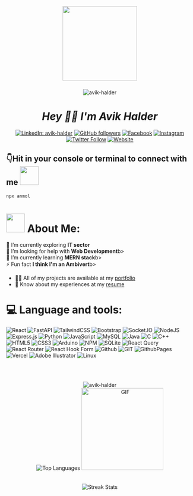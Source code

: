 <div align="center"><img src="https://i.giphy.com/media/v1.Y2lkPTc5MGI3NjExY2l5YXpoYnN5MGh1cmFqNDlkdXhkMTB3Zng3aXc1Ym9oeGh3ZTdpbSZlcD12MV9pbnRlcm5hbF9naWZfYnlfaWQmY3Q9Zw/bGgsc5mWoryfgKBx1u/giphy.gif" width="200"></div>


###
<div align="center">
  <img src="https://komarev.com/ghpvc/?username=avik-halder&label=Profile%20views&color=0e75b6&style=flat" alt="avik-halder" />
</div>
<!-- <div align="center">
  <img src="https://visitor-badge.laobi.icu/badge?page_id=avik-halder.avik-halder" alt="avik-halder" />
</div> -->
<h1 align="center" ><b> <i>Hey 🙋‍♂️ I'm Avik Halder</i></b></h1>



<p align="center">
    <a href="https://www.linkedin.com/in/avik-halder/"><img src="https://img.shields.io/badge/-avik%20halder-blue?style=flat-square&logo=Linkedin&logoColor=white" alt="LinkedIn: avik-halder"></a> <a href="https://github.com/avik-halder"><img src="https://img.shields.io/github/followers/avik-halder?label=Follow&style=social" alt="GitHub followers"></a> <a href="https://www.facebook.com/ah.bd.0"><img src="https://img.shields.io/badge/Facebook-%231877F2.svg?style=flat&logo=facebook&logoColor=white" alt="Facebook"></a> <a href="https://instagram.com/avik_the_ambivert_"><img src="https://img.shields.io/badge/Instagram-E4405F?style=flat&logo=instagram&logoColor=FFFFFF" alt="Instagram"></a> <a href="https://twitter.com/intent/follow?screen_name=your-twitter-handle"><img src="https://img.shields.io/twitter/follow/your-twitter-handle?label=Follow" alt="Twitter Follow"></a> <a href="https://avik-halder.vercel.app/"><img src="https://img.shields.io/badge/Website-46a2f1.svg?&style=flat-square&logo=Google-Chrome&logoColor=white" alt="Website"></a>
</p>






## 👇Hit in your console or terminal to connect with me <img src="https://media.giphy.com/media/LnQjpWaON8nhr21vNW/giphy.gif" width="50">

```bash
npx anmol
```

# <img src="https://media.giphy.com/media/VgCDAzcKvsR6OM0uWg/giphy.gif" width="50"> About Me:
   🔭 I’m currently exploring <b>IT sector</b> <br/>
   🤝 I’m looking for help with <b>Web Development</b>b> <br/>
   🌱 I’m currently learning <b>MERN stack</b>b> <br/>
   ⚡ Fun fact <b>I think I'm an Ambivert</b>b> <br/>
   - 👨‍💻 All of my projects are available at my <a href="https://avik-halder.vercel.app/">portfolio</a> <br/>
   - 📄 Know about my experiences at my <a href="https://drive.google.com/file/d/1iVxQ5kPrpLfDz5vMzqRtwiahHv2G4XGI/view?usp=drivesdk">resume</a>

   
# 💻 Language and tools:
![React](https://img.shields.io/badge/react-%2320232a.svg?style=flat&logo=react&logoColor=%2361DAFB)
![FastAPI](https://img.shields.io/badge/FastAPI-005571?style=flat&logo=fastapi)
![TailwindCSS](https://img.shields.io/badge/tailwindcss-%2338B2AC.svg?style=flat&logo=tailwind-css&logoColor=white)
![Bootstrap](https://img.shields.io/badge/bootstrap-%238511FA.svg?style=flat&logo=bootstrap&logoColor=white)
![Socket.IO](https://img.shields.io/badge/socket.io-010101?style=flat&logo=socket.io&logoColor=white)
![NodeJS](https://img.shields.io/badge/node.js-6DA55F?style=flat&logo=node.js&logoColor=white)
![Express.js](https://img.shields.io/badge/express.js-%23404d59.svg?style=flat&logo=express&logoColor=%2361DAFB)
![Python](https://img.shields.io/badge/python-%2314354C.svg?style=flat&logo=python&logoColor=white)
![JavaScript](https://img.shields.io/badge/javascript-%23323330.svg?style=flat&logo=javascript&logoColor=%23F7DF1E)
![MySQL](https://img.shields.io/badge/mysql-%2300f.svg?style=flat&logo=mysql&logoColor=white)
![Java](https://img.shields.io/badge/java-%23ED8B00.svg?style=flat&logo=openjdk&logoColor=white)
![C](https://img.shields.io/badge/c-%2300599C.svg?style=flat&logo=c&logoColor=white)
![C++](https://img.shields.io/badge/c++-%2300599C.svg?style=flat&logo=c%2B%2B&logoColor=white)
![HTML5](https://img.shields.io/badge/html5-%23E34F26.svg?style=flat&logo=html5&logoColor=white)
![CSS3](https://img.shields.io/badge/css3-%231572B6.svg?style=flat&logo=css3&logoColor=white)
![Arduino](https://img.shields.io/badge/arduino-%2300979D.svg?style=flat&logo=arduino&logoColor=white)
![NPM](https://img.shields.io/badge/NPM-%23CB3837.svg?style=flat&logo=npm&logoColor=white)
![SQLite](https://img.shields.io/badge/sqlite-%2307405e.svg?style=flat&logo=sqlite&logoColor=white)
![React Query](https://img.shields.io/badge/-React%20Query-FF4154?style=flat&logo=react%20query&logoColor=white)
![React Router](https://img.shields.io/badge/React_Router-CA4245?style=flat&logo=react-router&logoColor=white)
![React Hook Form](https://img.shields.io/badge/React%20Hook%20Form-%23EC5990.svg?style=flat&logo=reacthookform&logoColor=white)
![Github](https://img.shields.io/badge/github-121013?style=flat&logo=github&logoColor=white)
![GIT](https://img.shields.io/badge/Git-fc6d26?style=flat&logo=git&logoColor=white)
![GithubPages](https://img.shields.io/badge/github%20pages-121013?style=flat&logo=github&logoColor=white)
![Vercel](https://img.shields.io/badge/vercel-%23000000.svg?style=flat&logo=vercel&logoColor=white)
![Adobe Illustrator](https://img.shields.io/badge/adobe%20illustrator-%23FF9A00.svg?style=flat&logo=adobe%20illustrator&logoColor=white)
![Linux](https://img.shields.io/badge/linux-white?style=flat&logo=linux&logoColor=%23000000)

<br/><br/>
<div align="center">
     <img align="center" src="https://github-readme-stats.vercel.app/api?username=avik-halder&show_icons=true&locale=en&theme=tokyonight" alt="avik-halder"/> 
</div>

<div align="center" ><img src="https://github-readme-stats.vercel.app/api/top-langs?username=avik-halder&show_icons=true&locale=en&layout=compact&theme=tokyonight" alt="Top Languages" />
<img src="https://i.giphy.com/media/v1.Y2lkPTc5MGI3NjExcGFwdmNvN3ZzYnlsZHhjOGsxZ3BqdGxnd2w1bGxtejY3bHp6azBxZSZlcD12MV9pbnRlcm5hbF9naWZfYnlfaWQmY3Q9Zw/NytMLKyiaIh6VH9SPm/giphy.gif" alt="GIF" width="220"/>
</div>
<br/><br/>
<div align="center">
<!--      <img align="center" src="https://github-readme-stats.vercel.app/api?username=avik-halder&show_icons=true&locale=en&theme=tokyonight" alt="avik-halder"/>  -->
     <img align="center" src="https://github-readme-streak-stats.herokuapp.com/?user=avik-halder&theme=tokyonight" alt="Streak Stats"/>
</div>
